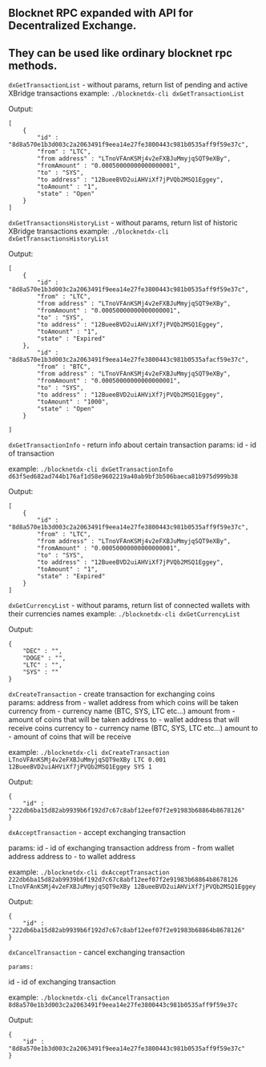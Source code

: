 ## Blocknet RPC expanded with API for Decentralized Exchange. 
## They can be used like ordinary blocknet rpc methods.

`dxGetTransactionList` - without params, return list of pending and active XBridge transactions
example:
`./blocknetdx-cli dxGetTransactionList`

Output:
```
[
    {
        "id" : "8d8a570e1b3d003c2a2063491f9eea14e27fe3800443c981b0535aff9f59e37c",
        "from" : "LTC",
        "from address" : "LTnoVFAnKSMj4v2eFXBJuMmyjqSQT9eXBy",
        "fromAmount" : "0.00050000000000000001",
        "to" : "SYS",
        "to address" : "12BueeBVD2uiAHViXf7jPVQb2MSQ1Eggey",
        "toAmount" : "1",
        "state" : "Open"
    }
]
```
                                   
`dxGetTransactionsHistoryList` - without params, return list of historic XBridge transactions
example:
`./blocknetdx-cli dxGetTransactionsHistoryList`

Output:
```
[
    {
        "id" : "8d8a570e1b3d003c2a2063491f9eea14e27fe3800443c981b0535aff9f59e37c",
        "from" : "LTC",
        "from address" : "LTnoVFAnKSMj4v2eFXBJuMmyjqSQT9eXBy",
        "fromAmount" : "0.00050000000000000001",
        "to" : "SYS",
        "to address" : "12BueeBVD2uiAHViXf7jPVQb2MSQ1Eggey",
        "toAmount" : "1",
        "state" : "Expired"
    },
        "id" : "8d8a570e1b3d003c2a2063491f9eea14e27fe3800443c981b0535afacf59e37c",
        "from" : "BTC",
        "from address" : "LTnoVFAnKSMj4v2eFXBJuMmyjqSQT9eXBy",
        "fromAmount" : "0.00050000000000000001",
        "to" : "SYS",
        "to address" : "12BueeBVD2uiAHViXf7jPVQb2MSQ1Eggey",
        "toAmount" : "1000",
        "state" : "Open"
    }

]
```

`dxGetTransactionInfo` - return info about certain transaction
	params:
id - id of transaction

example:
`./blocknetdx-cli dxGetTransactionInfo d63f5ed682ad744b176af1d58e9602219a40ab9bf3b506baeca81b975d999b38`

Output:
```
[
    {
        "id" : "8d8a570e1b3d003c2a2063491f9eea14e27fe3800443c981b0535aff9f59e37c",
        "from" : "LTC",
        "from address" : "LTnoVFAnKSMj4v2eFXBJuMmyjqSQT9eXBy",
        "fromAmount" : "0.00050000000000000001",
        "to" : "SYS",
        "to address" : "12BueeBVD2uiAHViXf7jPVQb2MSQ1Eggey",
        "toAmount" : "1",
        "state" : "Expired"
    }
]
```




`dxGetCurrencyList` - without params, return list of connected wallets with their currencies names
example:
`./blocknetdx-cli dxGetCurrencyList`


Output:


```
{
    "DEC" : "",
    "DOGE" : "",
    "LTC" : "",
    "SYS" : ""
}
```




`dxCreateTransaction` - create transaction for exchanging coins 	
params:
address from - wallet address from which coins will be taken
currency from - currency name (BTC, SYS, LTC etc…)
amount from - amount of coins that will be taken
address to - wallet address that will receive coins 
currency to - currency name (BTC, SYS, LTC etc…)
amount to - amount of coins that will be receive

example:
`./blocknetdx-cli dxCreateTransaction LTnoVFAnKSMj4v2eFXBJuMmyjqSQT9eXBy LTC 0.001 12BueeBVD2uiAHViXf7jPVQb2MSQ1Eggey SYS 1`

Output:
```
{
    "id" : "222db6ba15d82ab9939b6f192d7c67c8abf12eef07f2e91983b68864b8678126"
}
```





`dxAcceptTransaction` - accept exchanging transaction

params:
id - id of exchanging transaction
address from - from wallet address
address to - to wallet address



example:
`./blocknetdx-cli dxAcceptTransaction 222db6ba15d82ab9939b6f192d7c67c8abf12eef07f2e91983b68864b8678126 LTnoVFAnKSMj4v2eFXBJuMmyjqSQT9eXBy 12BueeBVD2uiAHViXf7jPVQb2MSQ1Eggey`

Output:
```
{
    "id" : "222db6ba15d82ab9939b6f192d7c67c8abf12eef07f2e91983b68864b8678126"
}
```

`dxCancelTransaction` - cancel exchanging transaction

	params:
id - id of exchanging transaction


example:
`./blocknetdx-cli dxCancelTransaction 8d8a570e1b3d003c2a2063491f9eea14e27fe3800443c981b0535aff9f59e37c`

Output:
```
{
    "id" : "8d8a570e1b3d003c2a2063491f9eea14e27fe3800443c981b0535aff9f59e37c"
}
```


